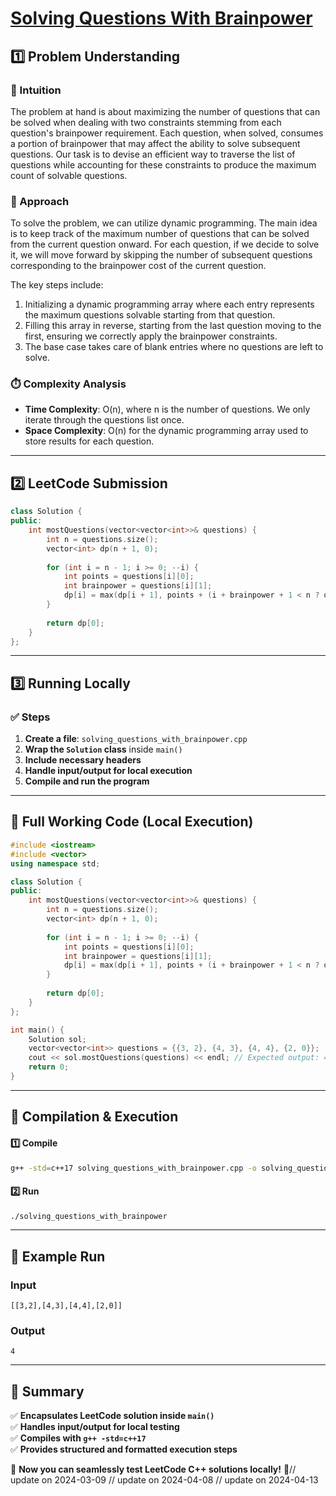 # **[Solving Questions With Brainpower](https://leetcode.com/problems/solving-questions-with-brainpower/description/)**  

## **1️⃣ Problem Understanding**  
### **📌 Intuition**  
The problem at hand is about maximizing the number of questions that can be solved when dealing with two constraints stemming from each question's brainpower requirement. Each question, when solved, consumes a portion of brainpower that may affect the ability to solve subsequent questions. Our task is to devise an efficient way to traverse the list of questions while accounting for these constraints to produce the maximum count of solvable questions.

### **🚀 Approach**  
To solve the problem, we can utilize dynamic programming. The main idea is to keep track of the maximum number of questions that can be solved from the current question onward. For each question, if we decide to solve it, we will move forward by skipping the number of subsequent questions corresponding to the brainpower cost of the current question. 

The key steps include:
1. Initializing a dynamic programming array where each entry represents the maximum questions solvable starting from that question.
2. Filling this array in reverse, starting from the last question moving to the first, ensuring we correctly apply the brainpower constraints.
3. The base case takes care of blank entries where no questions are left to solve.

### **⏱️ Complexity Analysis**  
- **Time Complexity**: O(n), where n is the number of questions. We only iterate through the questions list once.
- **Space Complexity**: O(n) for the dynamic programming array used to store results for each question.

---  

## **2️⃣ LeetCode Submission**  
```cpp
class Solution {
public:
    int mostQuestions(vector<vector<int>>& questions) {
        int n = questions.size();
        vector<int> dp(n + 1, 0);
        
        for (int i = n - 1; i >= 0; --i) {
            int points = questions[i][0];
            int brainpower = questions[i][1];
            dp[i] = max(dp[i + 1], points + (i + brainpower + 1 < n ? dp[i + brainpower + 1] : 0));
        }
        
        return dp[0];
    }
};
```  

---  

## **3️⃣ Running Locally**  
### **✅ Steps**  
1. **Create a file**: `solving_questions_with_brainpower.cpp`  
2. **Wrap the `Solution` class** inside `main()`  
3. **Include necessary headers**  
4. **Handle input/output for local execution**  
5. **Compile and run the program**  

---  

## **📝 Full Working Code (Local Execution)**  
```cpp
#include <iostream>
#include <vector>
using namespace std;

class Solution {
public:
    int mostQuestions(vector<vector<int>>& questions) {
        int n = questions.size();
        vector<int> dp(n + 1, 0);
        
        for (int i = n - 1; i >= 0; --i) {
            int points = questions[i][0];
            int brainpower = questions[i][1];
            dp[i] = max(dp[i + 1], points + (i + brainpower + 1 < n ? dp[i + brainpower + 1] : 0));
        }
        
        return dp[0];
    }
};

int main() {
    Solution sol;
    vector<vector<int>> questions = {{3, 2}, {4, 3}, {4, 4}, {2, 0}};
    cout << sol.mostQuestions(questions) << endl; // Expected output: 4
    return 0;
}  
```  

---  

## **🔧 Compilation & Execution**  
#### **1️⃣ Compile**  
```bash
g++ -std=c++17 solving_questions_with_brainpower.cpp -o solving_questions_with_brainpower
```  

#### **2️⃣ Run**  
```bash
./solving_questions_with_brainpower
```  

---  

## **🎯 Example Run**  
### **Input**  
```
[[3,2],[4,3],[4,4],[2,0]]
```  
### **Output**  
```
4
```  

---  

## **📌 Summary**  
✅ **Encapsulates LeetCode solution inside `main()`**  
✅ **Handles input/output for local testing**  
✅ **Compiles with `g++ -std=c++17`**  
✅ **Provides structured and formatted execution steps**  

🚀 **Now you can seamlessly test LeetCode C++ solutions locally!** 🚀// update on 2024-03-09
// update on 2024-04-08
// update on 2024-04-13
